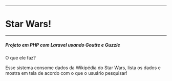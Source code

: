 <hr>
<h1>Star Wars!</h1>
<hr>
<h5>Projeto em PHP com Laravel usando Goutte e Guzzle</h5>
<p>O que ele faz?</p>
<p>Esse sistema consome dados da Wikipédia do Star Wars, lista os dados e mostra em tela de acordo com o que o usuário pesquisar!</p>
